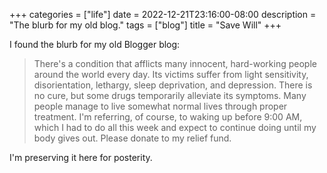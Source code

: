 +++
categories = ["life"]
date = 2022-12-21T23:16:00-08:00
description = "The blurb for my old blog."
tags = ["blog"]
title = "Save Will"
+++

I found the blurb for my old Blogger blog:

>There's a condition that afflicts many innocent, hard-working people around the world every day. Its victims suffer from light sensitivity, disorientation, lethargy, sleep deprivation, and depression. There is no cure, but some drugs temporarily alleviate its symptoms. Many people manage to live somewhat normal lives through proper treatment. I'm referring, of course, to waking up before 9:00 AM, which I had to do all this week and expect to continue doing until my body gives out. Please donate to my relief fund.

I'm preserving it here for posterity.
